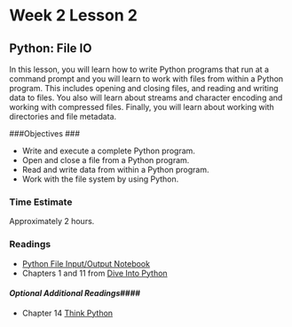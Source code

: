 # Week 2 Lesson 2 #
## Python: File IO ##

In this lesson, you will learn how to write Python programs that run at
a command prompt and you will learn to work with files from within a
Python program. This includes opening and closing files, and reading and
writing data to files. You also will learn about streams and character
encoding and working with compressed files. Finally, you will learn
about working with directories and file metadata.

###Objectives ###

- Write and execute a complete Python program.
- Open and close a file from a Python program.
- Read and write data from within a Python program.
- Work with the file system by using Python.

### Time Estimate ###

Approximately 2 hours.

### Readings ####

- [Python File Input/Output Notebook](notebooks/pyfileio.ipynb)
- Chapters 1 and 11 from [Dive Into Python](http://www.diveintopython3.net/index.html)

#### *Optional Additional Readings*####

- Chapter 14 [Think Python](http://greenteapress.com/thinkpython2/html/index.html)
